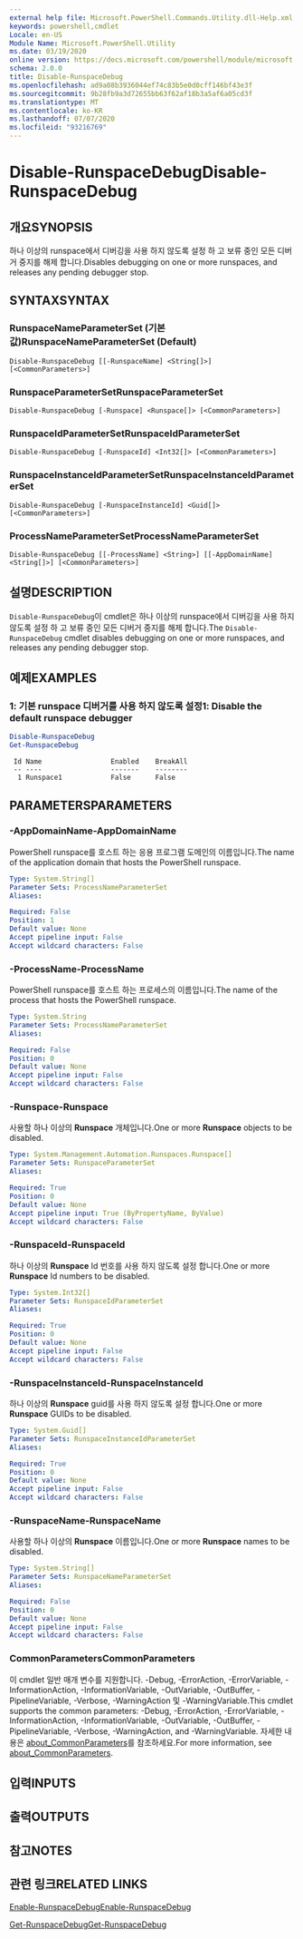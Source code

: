 ```yaml
---
external help file: Microsoft.PowerShell.Commands.Utility.dll-Help.xml
keywords: powershell,cmdlet
Locale: en-US
Module Name: Microsoft.PowerShell.Utility
ms.date: 03/19/2020
online version: https://docs.microsoft.com/powershell/module/microsoft.powershell.utility/disable-runspacedebug?view=powershell-6&WT.mc_id=ps-gethelp
schema: 2.0.0
title: Disable-RunspaceDebug
ms.openlocfilehash: ad9a08b3936044ef74c83b5e0d0cff146bf43e3f
ms.sourcegitcommit: 9b28fb9a3d72655bb63f62af18b3a5af6a05cd3f
ms.translationtype: MT
ms.contentlocale: ko-KR
ms.lasthandoff: 07/07/2020
ms.locfileid: "93216769"
---
```

# <span data-ttu-id="89f82-103">Disable-RunspaceDebug</span><span class="sxs-lookup"><span data-stu-id="89f82-103">Disable-RunspaceDebug</span></span>

## <span data-ttu-id="89f82-104">개요</span><span class="sxs-lookup"><span data-stu-id="89f82-104">SYNOPSIS</span></span>
<span data-ttu-id="89f82-105">하나 이상의 runspace에서 디버깅을 사용 하지 않도록 설정 하 고 보류 중인 모든 디버거 중지를 해제 합니다.</span><span class="sxs-lookup"><span data-stu-id="89f82-105">Disables debugging on one or more runspaces, and releases any pending debugger stop.</span></span>

## <span data-ttu-id="89f82-106">SYNTAX</span><span class="sxs-lookup"><span data-stu-id="89f82-106">SYNTAX</span></span>

### <span data-ttu-id="89f82-107">RunspaceNameParameterSet (기본값)</span><span class="sxs-lookup"><span data-stu-id="89f82-107">RunspaceNameParameterSet (Default)</span></span>

```
Disable-RunspaceDebug [[-RunspaceName] <String[]>] [<CommonParameters>]
```

### <span data-ttu-id="89f82-108">RunspaceParameterSet</span><span class="sxs-lookup"><span data-stu-id="89f82-108">RunspaceParameterSet</span></span>

```
Disable-RunspaceDebug [-Runspace] <Runspace[]> [<CommonParameters>]
```

### <span data-ttu-id="89f82-109">RunspaceIdParameterSet</span><span class="sxs-lookup"><span data-stu-id="89f82-109">RunspaceIdParameterSet</span></span>

```
Disable-RunspaceDebug [-RunspaceId] <Int32[]> [<CommonParameters>]
```

### <span data-ttu-id="89f82-110">RunspaceInstanceIdParameterSet</span><span class="sxs-lookup"><span data-stu-id="89f82-110">RunspaceInstanceIdParameterSet</span></span>

```
Disable-RunspaceDebug [-RunspaceInstanceId] <Guid[]> [<CommonParameters>]
```

### <span data-ttu-id="89f82-111">ProcessNameParameterSet</span><span class="sxs-lookup"><span data-stu-id="89f82-111">ProcessNameParameterSet</span></span>

```
Disable-RunspaceDebug [[-ProcessName] <String>] [[-AppDomainName] <String[]>] [<CommonParameters>]
```

## <span data-ttu-id="89f82-112">설명</span><span class="sxs-lookup"><span data-stu-id="89f82-112">DESCRIPTION</span></span>

<span data-ttu-id="89f82-113">`Disable-RunspaceDebug`이 cmdlet은 하나 이상의 runspace에서 디버깅을 사용 하지 않도록 설정 하 고 보류 중인 모든 디버거 중지를 해제 합니다.</span><span class="sxs-lookup"><span data-stu-id="89f82-113">The `Disable-RunspaceDebug` cmdlet disables debugging on one or more runspaces, and releases any pending debugger stop.</span></span>

## <span data-ttu-id="89f82-114">예제</span><span class="sxs-lookup"><span data-stu-id="89f82-114">EXAMPLES</span></span>

### <span data-ttu-id="89f82-115">1: 기본 runspace 디버거를 사용 하지 않도록 설정</span><span class="sxs-lookup"><span data-stu-id="89f82-115">1: Disable the default runspace debugger</span></span>

```powershell
Disable-RunspaceDebug
Get-RunspaceDebug
```

```Output
 Id Name                 Enabled    BreakAll
 -- ----                 -------    --------
  1 Runspace1            False      False
```

## <span data-ttu-id="89f82-116">PARAMETERS</span><span class="sxs-lookup"><span data-stu-id="89f82-116">PARAMETERS</span></span>

### <span data-ttu-id="89f82-117">-AppDomainName</span><span class="sxs-lookup"><span data-stu-id="89f82-117">-AppDomainName</span></span>

<span data-ttu-id="89f82-118">PowerShell runspace를 호스트 하는 응용 프로그램 도메인의 이름입니다.</span><span class="sxs-lookup"><span data-stu-id="89f82-118">The name of the application domain that hosts the PowerShell runspace.</span></span>

```yaml
Type: System.String[]
Parameter Sets: ProcessNameParameterSet
Aliases:

Required: False
Position: 1
Default value: None
Accept pipeline input: False
Accept wildcard characters: False
```

### <span data-ttu-id="89f82-119">-ProcessName</span><span class="sxs-lookup"><span data-stu-id="89f82-119">-ProcessName</span></span>

<span data-ttu-id="89f82-120">PowerShell runspace를 호스트 하는 프로세스의 이름입니다.</span><span class="sxs-lookup"><span data-stu-id="89f82-120">The name of the process that hosts the PowerShell runspace.</span></span>

```yaml
Type: System.String
Parameter Sets: ProcessNameParameterSet
Aliases:

Required: False
Position: 0
Default value: None
Accept pipeline input: False
Accept wildcard characters: False
```

### <span data-ttu-id="89f82-121">-Runspace</span><span class="sxs-lookup"><span data-stu-id="89f82-121">-Runspace</span></span>

<span data-ttu-id="89f82-122">사용할 하나 이상의 **Runspace** 개체입니다.</span><span class="sxs-lookup"><span data-stu-id="89f82-122">One or more **Runspace** objects to be disabled.</span></span>

```yaml
Type: System.Management.Automation.Runspaces.Runspace[]
Parameter Sets: RunspaceParameterSet
Aliases:

Required: True
Position: 0
Default value: None
Accept pipeline input: True (ByPropertyName, ByValue)
Accept wildcard characters: False
```

### <span data-ttu-id="89f82-123">-RunspaceId</span><span class="sxs-lookup"><span data-stu-id="89f82-123">-RunspaceId</span></span>

<span data-ttu-id="89f82-124">하나 이상의 **Runspace** Id 번호를 사용 하지 않도록 설정 합니다.</span><span class="sxs-lookup"><span data-stu-id="89f82-124">One or more **Runspace** Id numbers to be disabled.</span></span>

```yaml
Type: System.Int32[]
Parameter Sets: RunspaceIdParameterSet
Aliases:

Required: True
Position: 0
Default value: None
Accept pipeline input: False
Accept wildcard characters: False
```

### <span data-ttu-id="89f82-125">-RunspaceInstanceId</span><span class="sxs-lookup"><span data-stu-id="89f82-125">-RunspaceInstanceId</span></span>

<span data-ttu-id="89f82-126">하나 이상의 **Runspace** guid를 사용 하지 않도록 설정 합니다.</span><span class="sxs-lookup"><span data-stu-id="89f82-126">One or more **Runspace** GUIDs to be disabled.</span></span>

```yaml
Type: System.Guid[]
Parameter Sets: RunspaceInstanceIdParameterSet
Aliases:

Required: True
Position: 0
Default value: None
Accept pipeline input: False
Accept wildcard characters: False
```

### <span data-ttu-id="89f82-127">-RunspaceName</span><span class="sxs-lookup"><span data-stu-id="89f82-127">-RunspaceName</span></span>

<span data-ttu-id="89f82-128">사용할 하나 이상의 **Runspace** 이름입니다.</span><span class="sxs-lookup"><span data-stu-id="89f82-128">One or more **Runspace** names to be disabled.</span></span>

```yaml
Type: System.String[]
Parameter Sets: RunspaceNameParameterSet
Aliases:

Required: False
Position: 0
Default value: None
Accept pipeline input: False
Accept wildcard characters: False
```

### <span data-ttu-id="89f82-129">CommonParameters</span><span class="sxs-lookup"><span data-stu-id="89f82-129">CommonParameters</span></span>

<span data-ttu-id="89f82-130">이 cmdlet 일반 매개 변수를 지원합니다. -Debug, -ErrorAction, -ErrorVariable, -InformationAction, -InformationVariable, -OutVariable, -OutBuffer, -PipelineVariable, -Verbose, -WarningAction 및 -WarningVariable.</span><span class="sxs-lookup"><span data-stu-id="89f82-130">This cmdlet supports the common parameters: -Debug, -ErrorAction, -ErrorVariable, -InformationAction, -InformationVariable, -OutVariable, -OutBuffer, -PipelineVariable, -Verbose, -WarningAction, and -WarningVariable.</span></span> <span data-ttu-id="89f82-131">자세한 내용은 [about_CommonParameters](https://go.microsoft.com/fwlink/?LinkID=113216)를 참조하세요.</span><span class="sxs-lookup"><span data-stu-id="89f82-131">For more information, see [about_CommonParameters](https://go.microsoft.com/fwlink/?LinkID=113216).</span></span>

## <span data-ttu-id="89f82-132">입력</span><span class="sxs-lookup"><span data-stu-id="89f82-132">INPUTS</span></span>

## <span data-ttu-id="89f82-133">출력</span><span class="sxs-lookup"><span data-stu-id="89f82-133">OUTPUTS</span></span>

## <span data-ttu-id="89f82-134">참고</span><span class="sxs-lookup"><span data-stu-id="89f82-134">NOTES</span></span>

## <span data-ttu-id="89f82-135">관련 링크</span><span class="sxs-lookup"><span data-stu-id="89f82-135">RELATED LINKS</span></span>

[<span data-ttu-id="89f82-136">Enable-RunspaceDebug</span><span class="sxs-lookup"><span data-stu-id="89f82-136">Enable-RunspaceDebug</span></span>](Enable-RunspaceDebug.md)

[<span data-ttu-id="89f82-137">Get-RunspaceDebug</span><span class="sxs-lookup"><span data-stu-id="89f82-137">Get-RunspaceDebug</span></span>](Get-RunspaceDebug.md)
